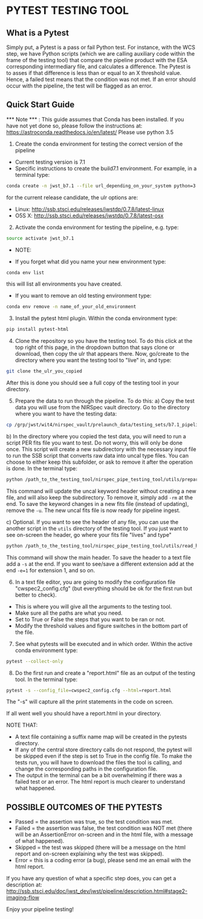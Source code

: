 # PYTEST TESTING TOOL

## What is a Pytest

Simply put, a Pytest is a pass or fail Python test. For instance, with the WCS step, we 
have Python scripts (which we are calling auxiliary code within the frame of the testing 
tool) that compare the pipeline product with the ESA corresponding intermediary file, and 
calculates a difference. The Pytest is to asses if that difference is less than or equal 
to an X threshold value. Hence, a failed test means that the condition was not met. If an
error should occur with the pipeline, the test will be flagged as an error.



## Quick Start Guide


*** Note *** : This guide assumes that Conda has been installed. If you have not yet done 
so, please follow the instructions at:
https://astroconda.readthedocs.io/en/latest/
Please use python 3.5


1. Create the conda environment for testing the correct version of the pipeline
* Current testing version is 7.1
* Specific instructions to create the build7.1 environment.
For example, in a terminal type:
```bash
conda create -n jwst_b7.1 --file url_depending_on_your_system python=3.5
```
for the current release candidate, the ulr options are:
- Linux: http://ssb.stsci.edu/releases/jwstdp/0.7.8/latest-linux
- O5S X: http://ssb.stsci.edu/releases/jwstdp/0.7.8/latest-osx


2. Activate the conda environment for testing the pipeline, e.g. type:
```bash
source activate jwst_b7.1
```
* NOTE: 
- If you forget what did you name your new environment type:
```bash
conda env list
```
this will list all environments you have created.
- If you want to remove an old testing environment type:
```bash
conda env remove -n name_of_your_old_environment
```


3. Install the pytest html plugin. Within the conda environment type:
```bash
pip install pytest-html
```


4. Clone the repository so you have the testing tool. To do this click at the top right 
of this page, in the dropdown button that says clone or download, then copy the ulr that
appears there. Now, go/create to the directory where you want the testing tool to "live" 
in, and type:
```bash
git clone the_ulr_you_copied
```
After this is done you should see a full copy of the testing tool in your directory.


5. Prepare the data to run through the pipeline. To do this:
a) Copy the test data you will use from the NIRSpec vault directory. Go to the directory 
where you want to have the testing data:
```bash
cp /grp/jwst/wit4/nirspec_vault/prelaunch_data/testing_sets/b7.1_pipeline_testing/test_data_suite/the_data_you_want_to_copy .
```

b) In the directory where you copied the test data, you will need to run a script PER
fits file you want to test. Do not worry, this will only be done once. This script will
create a new subdirectory with the necessary input file to run the SSB script 
that converts raw data into uncal type files. You can choose to either keep this subfolder,
or ask to remove it after the operation is done. In the terminal type:
```bash
python /path_to_the_testing_tool/nirspec_pipe_testing_tool/utils/prepare_data2run.py fits_file.fits -u
```
This command will update the uncal keyword header without creating a new file, and
will also keep the subdirectory. To remove it, simply add ```-rm``` at the end. To save
the keyword changes in a new fits file (instead of updating), remove the ```-u```.
The new uncal fits file is now ready for pipeline ingest.

c) Optional. If you want to see the header of any file, you can use the another script
in the ```utils``` directory of the testing tool. If you just want to see on-screen the 
header, go where your fits file "lives" and type"
```bash
python /path_to_the_testing_tool/nirspec_pipe_testing_tool/utils/read_hdr.py fits_file.fits
```
This command will show the main header. To save the header to a text file add a ```-s``` 
at the end. If you want to see/save a different extension add at the end ```-e=1``` for 
extension 1, and so on.


6. In a text file editor, you are going to modify the configuration file 
"cwspec2_config.cfg" (but everything should be ok for the first run but better to check).
- This is where you will give all the arguments to the testing tool.
- Make sure all the paths are what you need.
- Set to True or False the steps that you want to be ran or not.
- Modify the threshold values and figure switches in the bottom part of the file.


7. See what pytests will be executed and in which order. Within the active conda 
environment type:
```bash
pytest --collect-only
```

8. Do the first run and create a "report.html" file as an output of the testing tool. In 
the terminal type:
```bash
pytest -s --config_file=cwspec2_config.cfg --html=report.html
```
The "-s" will capture all the print statements in the code on screen.


If all went well you should have a report.html in your directory.


NOTE THAT:
- A text file containing a suffix name map will be created in the pytests directory.
- If any of the central store directory calls do not respond, the pytest will be skipped 
even if the step is set to True in the config file. To make the tests run, you will have 
to download the files the tool is calling, and change the corresponding paths in the 
configuration file.
- The output in the terminal can be a bit overwhelming if there was a failed test or an 
error. The html report is much clearer to understand what happened.



## POSSIBLE OUTCOMES OF THE PYTESTS

- Passed = the assertion was true, so the test condition was met.
- Failed = the assertion was false, the test condition was NOT met (there will be an 
AssertionError on-screen and in the html file, with a message of what happened).
- Skipped = the test was skipped (there will be a message on the html report and on-screen
explaining why the test was skipped).
- Error = this is a coding error (a bug), please send me an email with the html report. 



If you have any question of what a specific step does, you can get a description at:
http://ssb.stsci.edu/doc/jwst_dev/jwst/pipeline/description.html#stage2-imaging-flow


Enjoy your pipeline testing!
